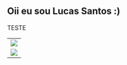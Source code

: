 ## Oii eu sou Lucas Santos :)
TESTE

<table>
  <tr>
    <td align='center'>
        <img align='center' src='https://github-readme-stats.vercel.app/api?username=luscaBr2&show_icons=true&theme=transparent'>
    </td>
  </tr>
  <tr>
    <td align='center'>
      <img src='https://github-readme-stats.vercel.app/api/top-langs/?username=luscaBr2&layout=compact&theme=transparent'>
    </td>
  </tr>
</table>

